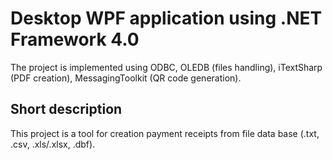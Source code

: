 # Desktop WPF application using .NET Framework 4.0
The project is implemented using ODBC, OLEDB (files handling), iTextSharp (PDF creation), MessagingToolkit (QR code generation).

## Short description
This project is a tool for creation payment receipts from file data base (.txt, .csv, .xls/.xlsx, .dbf).
